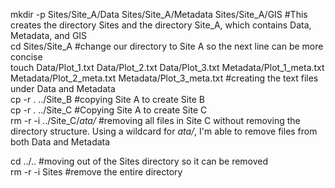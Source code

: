 mkdir -p Sites/Site_A/Data Sites/Site_A/Metadata Sites/Site_A/GIS #This creates the directory Sites and the directory Site_A, which contains Data, Metadata, and GIS   
cd Sites/Site_A #change our directory to Site A so the next line can be more concise  
touch Data/Plot_1.txt Data/Plot_2.txt Data/Plot_3.txt Metadata/Plot_1_meta.txt Metadata/Plot_2_meta.txt Metadata/Plot_3_meta.txt #creating the text files under Data and Metadata  
cp -r . ../Site_B #copying Site A to create Site B  
cp -r . ../Site_C #Copying Site A to create Site C  
rm -r -i ../Site_C/*ata/* #removing all files in Site C without removing the directory structure. Using a wildcard for *ata/*, I'm able to remove files from both Data and Metadata  
  
  
cd ../.. #moving out of the Sites directory so it can be removed  
rm -r -i Sites #remove the entire directory  